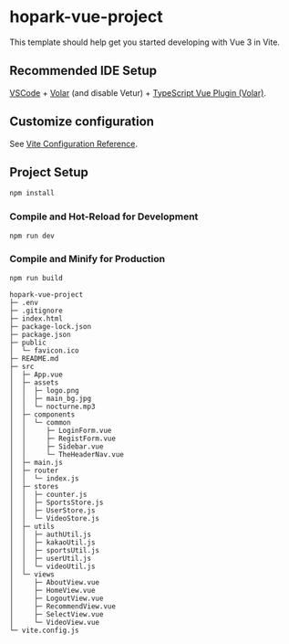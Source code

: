 # hopark-vue-project

This template should help get you started developing with Vue 3 in Vite.

## Recommended IDE Setup

[VSCode](https://code.visualstudio.com/) + [Volar](https://marketplace.visualstudio.com/items?itemName=Vue.volar) (and disable Vetur) + [TypeScript Vue Plugin (Volar)](https://marketplace.visualstudio.com/items?itemName=Vue.vscode-typescript-vue-plugin).

## Customize configuration

See [Vite Configuration Reference](https://vitejs.dev/config/).

## Project Setup

```sh
npm install
```

### Compile and Hot-Reload for Development

```sh
npm run dev
```

### Compile and Minify for Production

```sh
npm run build
```

```
hopark-vue-project
├─ .env
├─ .gitignore
├─ index.html
├─ package-lock.json
├─ package.json
├─ public
│  └─ favicon.ico
├─ README.md
├─ src
│  ├─ App.vue
│  ├─ assets
│  │  ├─ logo.png
│  │  ├─ main_bg.jpg
│  │  └─ nocturne.mp3
│  ├─ components
│  │  └─ common
│  │     ├─ LoginForm.vue
│  │     ├─ RegistForm.vue
│  │     ├─ Sidebar.vue
│  │     └─ TheHeaderNav.vue
│  ├─ main.js
│  ├─ router
│  │  └─ index.js
│  ├─ stores
│  │  ├─ counter.js
│  │  ├─ SportsStore.js
│  │  ├─ UserStore.js
│  │  └─ VideoStore.js
│  ├─ utils
│  │  ├─ authUtil.js
│  │  ├─ kakaoUtil.js
│  │  ├─ sportsUtil.js
│  │  ├─ userUtil.js
│  │  └─ videoUtil.js
│  └─ views
│     ├─ AboutView.vue
│     ├─ HomeView.vue
│     ├─ LogoutView.vue
│     ├─ RecommendView.vue
│     ├─ SelectView.vue
│     └─ VideoView.vue
└─ vite.config.js

```